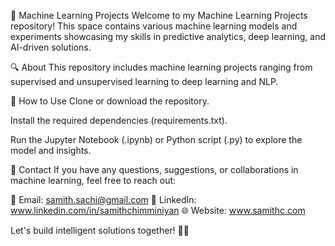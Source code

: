 🤖 Machine Learning Projects
Welcome to my Machine Learning Projects repository! This space contains various machine learning models and experiments showcasing my skills in predictive analytics, deep learning, and AI-driven solutions.

🔍 About
This repository includes machine learning projects ranging from supervised and unsupervised learning to deep learning and NLP.

🚀 How to Use
Clone or download the repository.

Install the required dependencies (requirements.txt).

Run the Jupyter Notebook (.ipynb) or Python script (.py) to explore the model and insights.

📩 Contact
If you have any questions, suggestions, or collaborations in machine learning, feel free to reach out:

📧 Email: samith.sachi@gmail.com
🔗 LinkedIn: www.linkedin.com/in/samithchimminiyan
🌐 Website: www.samithc.com

Let's build intelligent solutions together! 🚀🤖
